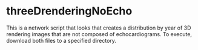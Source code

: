 # threeDrenderingNoEcho
This is a network script that looks that creates a distribution by year of 3D rendering images that are not composed of echocardiograms. To execute, download both files to a specified directory. 

